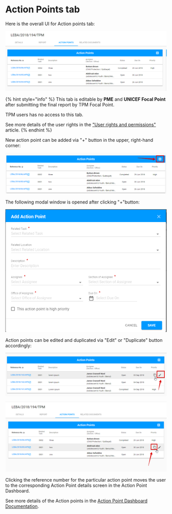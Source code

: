 # Action Points tab

Here is the overall UI for Action points tab:

![Action points tab: overall user interface](../../../.gitbook/assets/53.png)

{% hint style="info" %}
This tab is editable by **PME** and **UNICEF Focal Point** after submitting the final report by TPM Focal Point.

TPM users has no access to this tab.

See more details of the user rights in the ["User rights and permissions" ](../../overview/user-rights-and-permissions.md)article.
{% endhint %}

New action point can be added via "+" button in the upper, right-hand corner:

![Add button](../../../.gitbook/assets/54%20%281%29.png)

The following modal window is opened after clicking "+"button:

![Add Action Point modal window](../../../.gitbook/assets/55.png)

Action points can be edited and duplicated via "Edit" or "Duplicate" button accordingly:

![Edit button](../../../.gitbook/assets/107.png)

![Duplicate icon](../../../.gitbook/assets/65.png)

Clicking the reference number for the particular action point moves the user to the corresponding Action Point details screen in the Action Point Dashboard.

See more details of the Action points in the [Action Point Dashboard Documentation](https://razortheory.gitbook.io/action-points-dashboard/).

